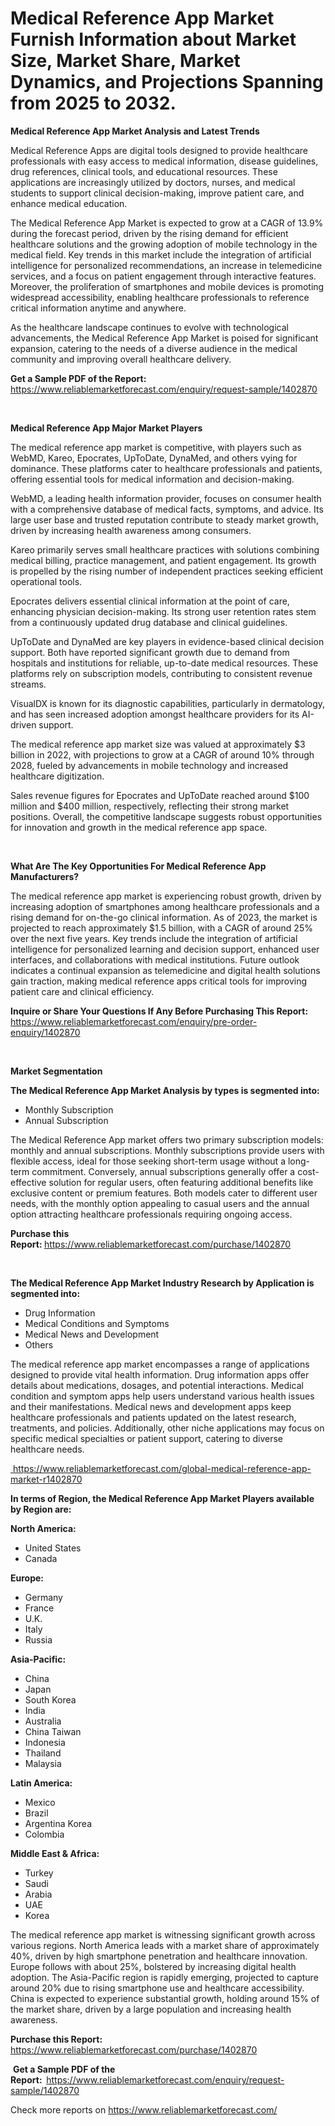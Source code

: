 <p><h1>Medical Reference App Market Furnish Information about Market Size, Market Share, Market Dynamics, and Projections Spanning from 2025 to 2032.</h1></p><p><strong>Medical Reference App Market Analysis and Latest Trends</strong></p>
<p><p>Medical Reference Apps are digital tools designed to provide healthcare professionals with easy access to medical information, disease guidelines, drug references, clinical tools, and educational resources. These applications are increasingly utilized by doctors, nurses, and medical students to support clinical decision-making, improve patient care, and enhance medical education.</p><p>The Medical Reference App Market is expected to grow at a CAGR of 13.9% during the forecast period, driven by the rising demand for efficient healthcare solutions and the growing adoption of mobile technology in the medical field. Key trends in this market include the integration of artificial intelligence for personalized recommendations, an increase in telemedicine services, and a focus on patient engagement through interactive features. Moreover, the proliferation of smartphones and mobile devices is promoting widespread accessibility, enabling healthcare professionals to reference critical information anytime and anywhere. </p><p>As the healthcare landscape continues to evolve with technological advancements, the Medical Reference App Market is poised for significant expansion, catering to the needs of a diverse audience in the medical community and improving overall healthcare delivery.</p></p>
<p><strong>Get a Sample PDF of the Report:&nbsp;</strong> <a href="https://www.reliablemarketforecast.com/enquiry/request-sample/1402870?utm_campaign=2929&utm_medium=2&utm_source=Github&utm_content=ia&utm_term=28032025&utm_id=medical-reference-app">https://www.reliablemarketforecast.com/enquiry/request-sample/1402870</a></p>
<p>&nbsp;</p>
<p><strong>Medical Reference App Major Market Players</strong></p>
<p><p>The medical reference app market is competitive, with players such as WebMD, Kareo, Epocrates, UpToDate, DynaMed, and others vying for dominance. These platforms cater to healthcare professionals and patients, offering essential tools for medical information and decision-making.</p><p>WebMD, a leading health information provider, focuses on consumer health with a comprehensive database of medical facts, symptoms, and advice. Its large user base and trusted reputation contribute to steady market growth, driven by increasing health awareness among consumers. </p><p>Kareo primarily serves small healthcare practices with solutions combining medical billing, practice management, and patient engagement. Its growth is propelled by the rising number of independent practices seeking efficient operational tools.</p><p>Epocrates delivers essential clinical information at the point of care, enhancing physician decision-making. Its strong user retention rates stem from a continuously updated drug database and clinical guidelines.</p><p>UpToDate and DynaMed are key players in evidence-based clinical decision support. Both have reported significant growth due to demand from hospitals and institutions for reliable, up-to-date medical resources. These platforms rely on subscription models, contributing to consistent revenue streams.</p><p>VisualDX is known for its diagnostic capabilities, particularly in dermatology, and has seen increased adoption amongst healthcare providers for its AI-driven support. </p><p>The medical reference app market size was valued at approximately $3 billion in 2022, with projections to grow at a CAGR of around 10% through 2028, fueled by advancements in mobile technology and increased healthcare digitization.</p><p>Sales revenue figures for Epocrates and UpToDate reached around $100 million and $400 million, respectively, reflecting their strong market positions. Overall, the competitive landscape suggests robust opportunities for innovation and growth in the medical reference app space.</p></p>
<p>&nbsp;</p>
<p><strong>What Are The Key Opportunities For Medical Reference App Manufacturers?</strong></p>
<p><p>The medical reference app market is experiencing robust growth, driven by increasing adoption of smartphones among healthcare professionals and a rising demand for on-the-go clinical information. As of 2023, the market is projected to reach approximately $1.5 billion, with a CAGR of around 25% over the next five years. Key trends include the integration of artificial intelligence for personalized learning and decision support, enhanced user interfaces, and collaborations with medical institutions. Future outlook indicates a continual expansion as telemedicine and digital health solutions gain traction, making medical reference apps critical tools for improving patient care and clinical efficiency.</p></p>
<p><strong>Inquire or Share Your Questions If Any Before Purchasing This Report:</strong> <a href="https://www.reliablemarketforecast.com/enquiry/pre-order-enquiry/1402870?utm_campaign=2929&utm_medium=2&utm_source=Github&utm_content=ia&utm_term=28032025&utm_id=medical-reference-app">https://www.reliablemarketforecast.com/enquiry/pre-order-enquiry/1402870</a></p>
<p>&nbsp;</p>
<p><strong>Market Segmentation</strong></p>
<p><strong>The Medical Reference App Market Analysis by types is segmented into:</strong></p>
<p><ul><li>Monthly Subscription</li><li>Annual Subscription</li></ul></p>
<p><p>The Medical Reference App market offers two primary subscription models: monthly and annual subscriptions. Monthly subscriptions provide users with flexible access, ideal for those seeking short-term usage without a long-term commitment. Conversely, annual subscriptions generally offer a cost-effective solution for regular users, often featuring additional benefits like exclusive content or premium features. Both models cater to different user needs, with the monthly option appealing to casual users and the annual option attracting healthcare professionals requiring ongoing access.</p></p>
<p><strong>Purchase this Report:&nbsp;</strong><a href="https://www.reliablemarketforecast.com/purchase/1402870?utm_campaign=2929&utm_medium=2&utm_source=Github&utm_content=ia&utm_term=28032025&utm_id=medical-reference-app">https://www.reliablemarketforecast.com/purchase/1402870</a></p>
<p>&nbsp;</p>
<p><strong>The Medical Reference App Market Industry Research by Application is segmented into:</strong></p>
<p><ul><li>Drug Information</li><li>Medical Conditions and Symptoms</li><li>Medical News and Development</li><li>Others</li></ul></p>
<p><p>The medical reference app market encompasses a range of applications designed to provide vital health information. Drug information apps offer details about medications, dosages, and potential interactions. Medical condition and symptom apps help users understand various health issues and their manifestations. Medical news and development apps keep healthcare professionals and patients updated on the latest research, treatments, and policies. Additionally, other niche applications may focus on specific medical specialties or patient support, catering to diverse healthcare needs.</p></p>
<p><a href="https://www.reliablemarketforecast.com/global-medical-reference-app-market-r1402870?utm_campaign=2929&utm_medium=2&utm_source=Github&utm_content=ia&utm_term=28032025&utm_id=medical-reference-app">&nbsp;https://www.reliablemarketforecast.com/global-medical-reference-app-market-r1402870</a></p>
<p><strong>In terms of Region, the Medical Reference App Market Players available by Region are:</strong></p>
<p>
    <p> <strong> North America: </strong>
        <ul>
            <li>United States</li>
            <li>Canada</li>
        </ul>
        </p> 
    <p> <strong> Europe: </strong>
        <ul>
            <li>Germany</li>
            <li>France</li>
            <li>U.K.</li>
            <li>Italy</li>
            <li>Russia</li>
        </ul>
        </p> 
    <p> <strong> Asia-Pacific: </strong>
        <ul>
            <li>China</li>
            <li>Japan</li>
            <li>South Korea</li>
            <li>India</li>
            <li>Australia</li>
            <li>China Taiwan</li>
            <li>Indonesia</li>
            <li>Thailand</li>
            <li>Malaysia</li>
        </ul>
        </p> 
    <p> <strong> Latin America: </strong>
        <ul>
            <li>Mexico</li>
            <li>Brazil</li>
            <li>Argentina Korea</li>
            <li>Colombia</li>
        </ul>
        </p> 
    <p> <strong> Middle East & Africa: </strong>
        <ul>
            <li>Turkey</li>
            <li>Saudi</li>
            <li>Arabia</li>
            <li>UAE</li>
            <li>Korea</li>
        </ul>
    </p>
    </p>
<p><p>The medical reference app market is witnessing significant growth across various regions. North America leads with a market share of approximately 40%, driven by high smartphone penetration and healthcare innovation. Europe follows with about 25%, bolstered by increasing digital health adoption. The Asia-Pacific region is rapidly emerging, projected to capture around 20% due to rising smartphone use and healthcare accessibility. China is expected to experience substantial growth, holding around 15% of the market share, driven by a large population and increasing health awareness.</p></p>
<p><strong>Purchase this Report: </strong><a href="https://www.reliablemarketforecast.com/purchase/1402870?utm_campaign=2929&utm_medium=2&utm_source=Github&utm_content=ia&utm_term=28032025&utm_id=medical-reference-app">https://www.reliablemarketforecast.com/purchase/1402870</a></p>
<p>&nbsp;<strong>Get a Sample PDF of the Report:&nbsp;&nbsp;</strong><a href="https://www.reliablemarketforecast.com/enquiry/request-sample/1402870?utm_campaign=2929&utm_medium=2&utm_source=Github&utm_content=ia&utm_term=28032025&utm_id=medical-reference-app">https://www.reliablemarketforecast.com/enquiry/request-sample/1402870</a></p>
<p><strong></strong></p>
<p>Check more reports on <a href="https://www.reliablemarketforecast.com/?utm_campaign=2929&utm_medium=2&utm_source=Github&utm_content=ia&utm_term=28032025&utm_id=medical-reference-app">https://www.reliablemarketforecast.com/</a></p>